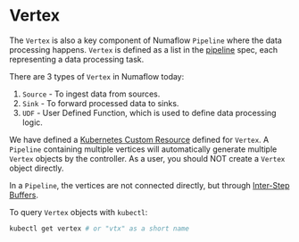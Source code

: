 # Vertex

The `Vertex` is also a key component of Numaflow `Pipeline` where the data processing happens. `Vertex` is defined as a list in the [pipeline](pipeline.md) spec, each representing a data processing task.

There are 3 types of `Vertex` in Numaflow today:

1. `Source` - To ingest data from sources.
1. `Sink` - To forward processed data to sinks.
1. `UDF` - User Defined Function, which is used to define data processing logic.

We have defined a [Kubernetes Custom Resource](https://kubernetes.io/docs/concepts/extend-kubernetes/api-extension/custom-resources/) defined for `Vertex`. A `Pipeline` containing multiple vertices will automatically generate multiple `Vertex` objects by the controller. As a user, you should NOT create a `Vertex` object directly.

In a `Pipeline`, the vertices are not connected directly, but through [Inter-Step Buffers](inter-step-buffer.md).

To query `Vertex` objects with `kubectl`:

```sh
kubectl get vertex # or "vtx" as a short name
```
